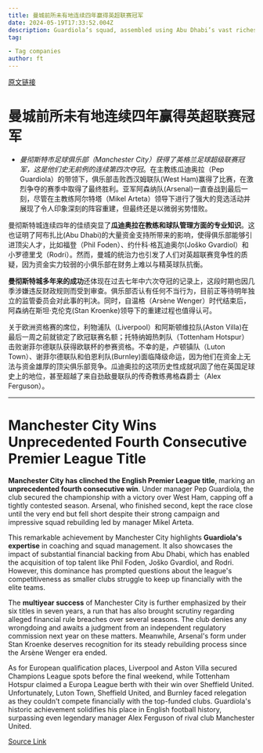 ```yaml
---
title: 曼城前所未有地连续四年赢得英超联赛冠军
date: 2024-05-19T17:33:52.004Z
description: Guardiola’s squad, assembled using Abu Dhabi’s vast riches, clinches hard fought campaign
tag: 

- Tag companies
author: ft
---
```


[原文链接](https://ft.com/content/1b5c044a-be20-485a-816a-81791befdf22)

# 曼城前所未有地连续四年赢得英超联赛冠军

* *曼彻斯特**市足球俱乐部（Manchester City）**获得了英格兰足球超级联赛冠军*，这是他们史无前例的**连续第四次夺冠**。在主教练瓜迪奥拉（Pep Guardiola）的带领下，俱乐部击败西汉姆联队(West Ham)赢得了比赛，在激烈争夺的赛季中取得了最终胜利。亚军阿森纳队(Arsenal)一直奋战到最后一刻，尽管在主教练阿尔特塔（Mikel Arteta）领导下进行了强大的竞选活动并展现了令人印象深刻的阵容重建，但最终还是以微弱劣势惜败。 

曼彻斯特城连续四年的佳绩突显了**瓜迪奥拉在教练和球队管理方面的专业知识**。这也证明了阿布扎比(Abu Dhabi)的大量资金支持所带来的影响，使得俱乐部能够引进顶尖人才，比如福登（Phil Foden）、约什科·格瓦迪奥尔(Joško Gvardiol）和小罗德里戈（Rodri）。然而，曼城的统治力也引发了人们对英超联赛竞争性的质疑，因为资金实力较弱的小俱乐部在财务上难以与精英球队抗衡。 

**曼彻斯特城多年来的成功**还体现在过去七年中六次夺冠的记录上，这段时期也因几季涉嫌违反财政规则而受到审查。俱乐部否认有任何不当行为，目前正等待明年独立的监管委员会对此事的判决。同时，自温格（Arsène Wenger）时代结束后，阿森纳在斯坦·克伦克(Stan Kroenke)领导下的重建过程也值得认可。

关于欧洲资格赛的席位，利物浦队（Liverpool）和阿斯顿维拉队(Aston Villa)在最后一周之前就锁定了欧冠联赛名额；托特纳姆热刺队（Tottenham Hotspur）击败谢菲尔德联队获得欧联杯的参赛资格。不幸的是，卢顿镇队（Luton Town）、谢菲尔德联队和伯恩利队(Burnley)面临降级命运，因为他们在资金上无法与资金雄厚的顶尖俱乐部竞争。瓜迪奥拉的这项历史性成就巩固了他在英国足球史上的地位，甚至超越了来自劲敌曼联队的传奇教练弗格森爵士（Alex Ferguson）。

---

# Manchester City Wins Unprecedented Fourth Consecutive Premier League Title 

**Manchester City has clinched the English Premier League title**, marking an **unprecedented fourth consecutive win**. Under manager Pep Guardiola, the club secured the championship with a victory over West Ham, capping off a tightly contested season. Arsenal, who finished second, kept the race close until the very end but fell short despite their strong campaign and impressive squad rebuilding led by manager Mikel Arteta. 

This remarkable achievement by Manchester City highlights **Guardiola's expertise** in coaching and squad management. It also showcases the impact of substantial financial backing from Abu Dhabi, which has enabled the acquisition of top talent like Phil Foden, Joško Gvardiol, and Rodri. However, this dominance has prompted questions about the league's competitiveness as smaller clubs struggle to keep up financially with the elite teams. 

The **multiyear success** of Manchester City is further emphasized by their six titles in seven years, a run that has also brought scrutiny regarding alleged financial rule breaches over several seasons. The club denies any wrongdoing and awaits a judgment from an independent regulatory commission next year on these matters. Meanwhile, Arsenal's form under Stan Kroenke deserves recognition for its steady rebuilding process since the Arsène Wenger era ended. 

As for European qualification places, Liverpool and Aston Villa secured Champions League spots before the final weekend, while Tottenham Hotspur claimed a Europa League berth with their win over Sheffield United. Unfortunately, Luton Town, Sheffield United, and Burnley faced relegation as they couldn't compete financially with the top-funded clubs. Guardiola's historic achievement solidifies his place in English football history, surpassing even legendary manager Alex Ferguson of rival club Manchester United.

[Source Link](https://ft.com/content/1b5c044a-be20-485a-816a-81791befdf22)

